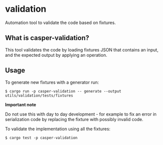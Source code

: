 validation
===============

Automation tool to validate the code based on fixtures.

What is casper-validation?
--------------------------------------

This tool validates the code by loading fixtures JSON that contains an input, and the expected output by applying an operation.

Usage
--------------------------------------

To generate new fixtures with a generator run:

```
$ cargo run -p casper-validation -- generate --output utils/validation/tests/fixtures
```

**Important note**

Do not use this with day to day development - for example to fix an error in serialization code by replacing the fixture with possibly invalid code.

To validate the implementation using all the fixtures:

```
$ cargo test -p casper-validation
```
